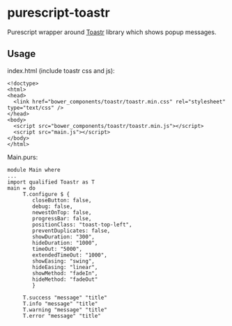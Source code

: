 # purescript-toastr

Purescript wrapper around [Toastr](https://github.com/CodeSeven/toastr) library which shows popup messages.

## Usage

index.html (include toastr css and js):

    <!doctype>
    <html>
    <head>
      <link href="bower_components/toastr/toastr.min.css" rel="stylesheet" type="text/css" />
    </head>
    <body>
      <script src="bower_components/toastr/toastr.min.js"></script>
      <script src="main.js"></script>
    </body>
    </html>

Main.purs:

    module Main where
    ...
    import qualified Toastr as T
    main = do
         T.configure $ {
            closeButton: false,
            debug: false,
            newestOnTop: false,
            progressBar: false,
            positionClass: "toast-top-left",
            preventDuplicates: false,
            showDuration: "300",
            hideDuration: "1000",
            timeOut: "5000",
            extendedTimeOut: "1000",
            showEasing: "swing",
            hideEasing: "linear",
            showMethod: "fadeIn",
            hideMethod: "fadeOut"
            }
   
         T.success "message" "title"
         T.info "message" "title"
         T.warning "message" "title"
         T.error "message" "title"
